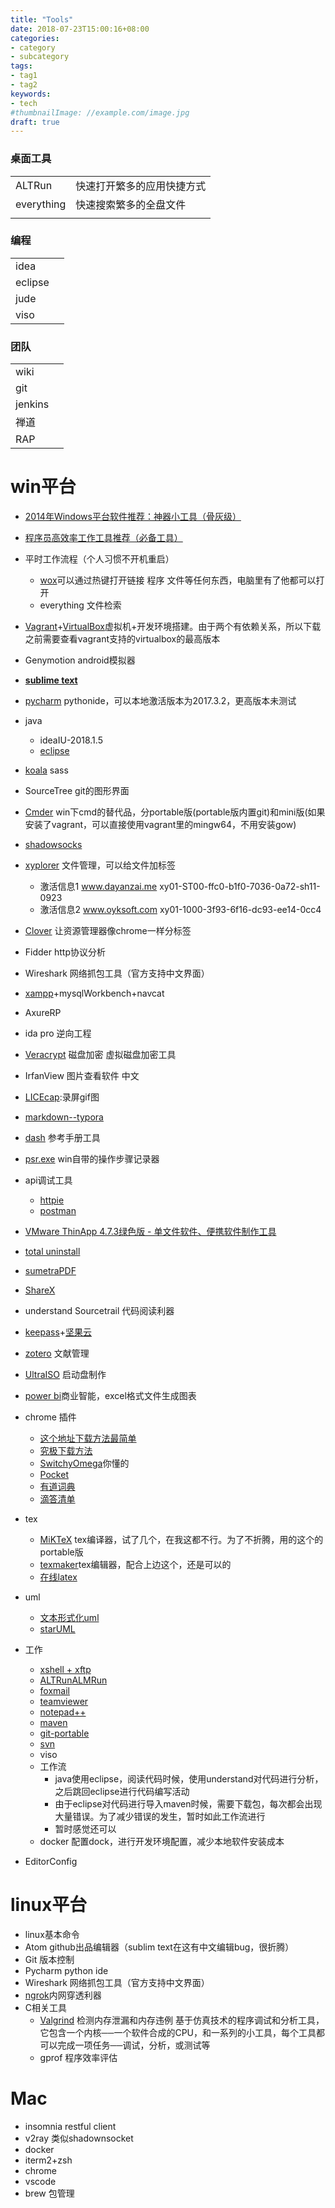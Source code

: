 ```yaml
---
title: "Tools"
date: 2018-07-23T15:00:16+08:00
categories:
- category
- subcategory
tags:
- tag1
- tag2
keywords:
- tech
#thumbnailImage: //example.com/image.jpg
draft: true
---
```


<!--more-->



### 桌面工具

|            |                            |
| ---------- | -------------------------- |
| ALTRun     | 快速打开繁多的应用快捷方式 |
| everything | 快速搜索繁多的全盘文件     |
|            |                            |



### 编程

|         |      |
| ------- | ---- |
| idea    |      |
| eclipse |      |
| jude    |      |
| viso    |      |



### 团队

|         |      |
| ------- | ---- |
| wiki    |      |
| git     |      |
| jenkins |      |
| 禅道    |      |
| RAP     |      |



# win平台

* [2014年Windows平台软件推荐：神器小工具（骨灰级）](http://www.tuicool.com/articles/fy2EnqJ)
* [程序员高效率工作工具推荐（必备工具）](http://m.blog.csdn.net/article/details?id=41697895)
* 平时工作流程（个人习惯不开机重启）
  * [wox](https://github.com/Wox-launcher/Wox)可以通过热键打开链接 程序 文件等任何东西，电脑里有了他都可以打开
  * everything 文件检索
* [Vagrant](https://www.vagrantup.com/)+[VirtualBox](https://www.virtualbox.org/)虚拟机+开发环境搭建。由于两个有依赖关系，所以下载之前需要查看vagrant支持的virtualbox的最高版本
* Genymotion android模拟器
* **[sublime text](https://www.sublimetext.com/3)**
* [pycharm](https://www.jetbrains.com/pycharm) pythonide，可以本地激活版本为2017.3.2，更高版本未测试
* java
  * ideaIU-2018.1.5
  * [eclipse](http://www.eclipse.org/downloads/eclipse-packages/)
* [koala](http://koala-app.com/index-zh.html) sass
* SourceTree git的图形界面
* [Cmder](http://cmder.net/) win下cmd的替代品，分portable版(portable版内置git)和mini版(如果安装了vagrant，可以直接使用vagrant里的mingw64，不用安装gow)
* [shadowsocks](https://github.com/shadowsocks/shadowsocks-windows/releases)
* [xyplorer](https://www.xyplorer.com/) 文件管理，可以给文件加标签
  * 激活信息1 www.dayanzai.me xy01-ST00-ffc0-b1f0-7036-0a72-sh11-0923
  * 激活信息2 www.oyksoft.com xy01-1000-3f93-6f16-dc93-ee14-0cc4
* [Clover](http://cn.ejie.me/download) 让资源管理器像chrome一样分标签
* Fidder http协议分析
* Wireshark 网络抓包工具（官方支持中文界面）
* [xampp](https://www.apachefriends.org/download.html)+mysqlWorkbench+navcat
* AxureRP
* ida pro 逆向工程
* [Veracrypt](https://www.veracrypt.fr/en/Downloads.html) 磁盘加密 虚拟磁盘加密工具
* IrfanView 图片查看软件 中文
* [LICEcap](http://www.cockos.com/licecap/):录屏gif图
* [markdown--typora](http://www.typora.io/#windows)
* [dash](https://upclinux.github.io/intro/07/docset/) 参考手册工具
* [psr.exe]() win自带的操作步骤记录器
* api调试工具
  * [httpie](https://httpie.org/docs)
  * [postman](https://www.getpostman.com)
* [VMware ThinApp 4.7.3绿色版 - 单文件软件、便携软件制作工具](http://www.portablesoft.org/vmware-thinapp/)
* [total uninstall](http://www.appcgn.com/total-uninstall-pro.html)
* [sumetraPDF](https://www.sumatrapdfreader.org/dl/SumatraPDF-3.1.2-64.zip)
* [ShareX](https://github.com/ShareX/ShareX/)
* understand Sourcetrail 代码阅读利器
* [keepass](https://keepass.info/)+[坚果云](https://www.jianguoyun.com/)
* [zotero](https://www.zotero.org/) 文献管理
* [UltraISO](https://cn.ultraiso.net/xiazai.html) 启动盘制作
* [power bi](https://powerbi.microsoft.com/en-us/downloads/)商业智能，excel格式文件生成图表

* chrome 插件
  * [这个地址下载方法最简单](https://www.crx4chrome.com/)
  * [究极下载方法](https://segmentfault.com/q/1010000002574198)
  * [SwitchyOmega](https://github.com/FelisCatus/SwitchyOmega/releases)你懂的
  * [Pocket]()
  * [有道词典]()
  * [滴答清单]()
* tex
  * [MiKTeX](https://miktex.org/portable) tex编译器，试了几个，在我这都不行。为了不折腾，用的这个的portable版
  * [texmaker](http://www.xm1math.net/texmaker/assets/files/)tex编辑器，配合上边这个，还是可以的
  * [在线latex](https://cn.sharelatex.com/)
* uml
  * [文本形式化uml](http://www.ffnn.nl/pages/articles/media/uml-diagrams-using-graphviz-dot.php)
  * [starUML](http://staruml.io/download)
* 工作
  * [xshell + xftp](https://www.portablesoft.org/xshell-xftp-legacy-versions/)
  * [ALTRun](https://github.com/etworker/ALTRun)[ALMRun](https://github.com/chenall/ALMRun)
  * [foxmail](http://www.foxmail.com/)
  * [teamviewer](https://www.teamviewer.com/en/download/windows/)
  * [notepad++](https://notepad-plus-plus.org/)
  * [maven](https://maven.apache.org/download.cgi)
  * [git-portable](https://git-scm.com/download/win)
  * [svn](https://tortoisesvn.net/downloads.zh.html)
  * viso
  * 工作流
  	* java使用eclipse，阅读代码时候，使用understand对代码进行分析，之后跳回eclipse进行代码编写活动
  	* 由于eclipse对代码进行导入maven时候，需要下载包，每次都会出现大量错误。为了减少错误的发生，暂时如此工作流进行
  	* 暂时感觉还可以
  * docker 配置dock，进行开发环境配置，减少本地软件安装成本

* EditorConfig

# linux平台

* linux基本命令
* Atom github出品编辑器（sublim text在这有中文编辑bug，很折腾）
* Git 版本控制
* Pycharm python ide
* Wireshark 网络抓包工具（官方支持中文界面）
* [ngrok](http://dorole.com/tag/ngrok/)内网穿透利器
* C相关工具
    * [Valgrind](http://www.cnblogs.com/sunyubo/archive/2010/05/05/2282170.html) 检测内存泄漏和内存违例 基于仿真技术的程序调试和分析工具，它包含一个内核──一个软件合成的CPU，和一系列的小工具，每个工具都可以完成一项任务──调试，分析，或测试等
    * gprof 程序效率评估

# Mac
* insomnia restful client
* v2ray 类似shadownsocket
* docker
* iterm2+zsh
* chrome
* vscode
* brew 包管理

